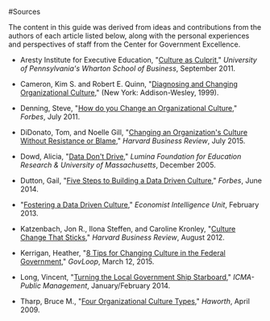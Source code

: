 #Sources

The content in this guide was derived from ideas and contributions from the authors of each article listed below, along with the personal experiences and perspectives of staff from the Center for Government Excellence.

* Aresty Institute for Executive Education, "[Culture as Culprit](http://executiveeducation.wharton.upenn.edu/thought-leadership/wharton-at-work/2011/09/four-steps-culture-change)," *University of Pennsylvania's Wharton School of Business*, September 2011. 

* Cameron, Kim S. and Robert E. Quinn, "[Diagnosing and Changing Organizational Culture](http://www.researchgate.net/file.PostFileLoader.html?id=559077c25e9d9768f68b4570&assetKey=AS%3A271750183489537%401441801700739),"  (New York: Addison-Wesley, 1999).

* Denning, Steve, "[How do you Change an Organizational Culture](http://www.forbes.com/sites/stevedenning/2011/07/23/how-do-you-change-an-organizational-culture/)," *Forbes*, July 2011.

* DiDonato, Tom, and Noelle Gill, "[Changing an Organization's Culture Without Resistance or Blame](https://hbr.org/2015/07/changing-an-organizations-culture-without-resistance-or-blame)," *Harvard Business Review*, July 2015.

* Dowd, Alicia, "[Data Don't Drive](https://www.luminafoundation.org/files/publications/datadontdrive2005.pdf)," *Lumina Foundation for Education Research & University of Massachusetts*, December 2005.

* Dutton, Gail, "[Five Steps to Building a Data Driven Culture](http://www.forbes.com/sites/emc/2014/06/06/5-steps-to-a-data-driven-culture/)," *Forbes*, June 2014.

* "[Fostering a Data Driven Culture](http://www.economistinsights.com/technology-innovation/analysis/fostering-data-driven-culture)," *Economist Intelligence Unit*, February 2013. 

* Katzenbach, Jon R., Ilona Steffen, and Caroline Kronley, "[Culture Change That Sticks](https://hbr.org/2012/07/cultural-change-that-sticks)," *Harvard Business Review*, August 2012.
 
* Kerrigan, Heather, "[8 Tips for Changing Culture in the Federal Government](https://www.govloop.com/community/blog/8-tips-culture-change/)," *GovLoop*, March 12, 2015.

* Long, Vincent, "[Turning the Local Government Ship Starboard](https://cms.leoncountyfl.gov/Portals/0/county_admin/Published%20Articles/PMStarboardArticleVL.pdf)," *ICMA-Public Management*, January/February 2014.

* Tharp, Bruce M., "[Four Organizational Culture Types](http://www.canfieldco.com/uploads/Four_Organizational_Culture_Types.pdf)," *Haworth*, April 2009. 